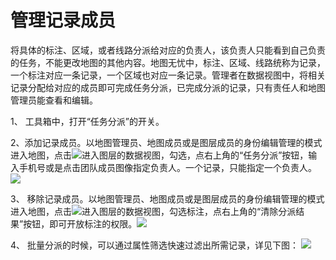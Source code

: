 # 管理记录成员

将具体的标注、区域，或者线路分派给对应的负责人，该负责人只能看到自己负责的任务，不能更改地图的其他内容。地图无忧中，标注、区域、线路统称为记录， 一个标注对应一条记录，一个区域也对应一条记录。管理者在数据视图中，将相关记录分配给对应的成员即可完成任务分派，已完成分派的记录，只有责任人和地图管理员能查看和编辑。

1、 工具箱中，打开“任务分派”的开关。

2、添加记录成员。以地图管理员、地图成员或是图层成员的身份编辑管理的模式进入地图，点击![](https://pic.dituwuyou.com/map%2Fpicture%2Fdatalist.png)进入图层的数据视图，勾选，点右上角的“任务分派”按钮，输入手机号或是点击团队成员图像指定负责人。一个记录，只能指定一个负责人。![](https://pic.dituwuyou.com/map%2Fpicture%2Fassigntask.png)

3、 移除记录成员。以地图管理员、地图成员或是图层成员的身份编辑管理的模式进入地图，点击![](https://pic.dituwuyou.com/map%2Fpicture%2Fdatalist.png)进入图层的数据视图，勾选标注，点右上角的“清除分派结果”按钮，即可开放标注的权限。![](https://pic.dituwuyou.com/map%2Fpicture%2Ffreetask.png)

4、 批量分派的时候，可以通过属性筛选快速过滤出所需记录，详见下图：
![](https://pic.dituwuyou.com/map%2Fpicture%2Fselect-feature.png)



